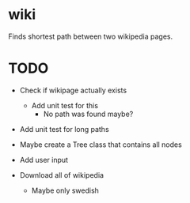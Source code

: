 # wiki

Finds shortest path between two wikipedia pages.

# TODO

* Check if wikipage actually exists
    * Add unit test for this
        * No path was found maybe?

* Add unit test for long paths

* Maybe create a Tree class that contains all nodes

* Add user input

* Download all of wikipedia
    * Maybe only swedish
